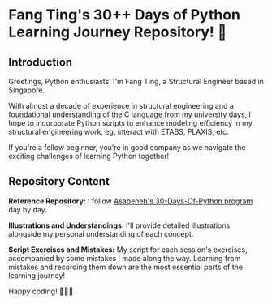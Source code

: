 # Fang Ting's 30++ Days of Python Learning Journey Repository! 🚀

## Introduction

Greetings, Python enthusiasts! I'm Fang Ting, a Structural Engineer based in Singapore. 

With almost a decade of experience in structural engineering and a foundational understanding of the C language from my university days, I hope to incorporate Python scripts to enhance modeling efficiency in my structural engineering work, eg. interact with ETABS, PLAXIS, etc. 

If you're a fellow beginner, you're in good company as we navigate the exciting challenges of learning Python together!

## Repository Content 

**Reference Repository:** I follow [Asabeneh's 30-Days-Of-Python program](https://github.com/Asabeneh/30-Days-Of-Python) day by day.

**Illustrations and Understandings:** I'll provide detailed illustrations alongside my personal understanding of each concept.

**Script Exercises and Mistakes:** My script for each session's exercises, accompanied by some mistakes I made along the way. Learning from mistakes and recording them down are the most essential parts of the learning journey!

Happy coding! 💪💪💪
